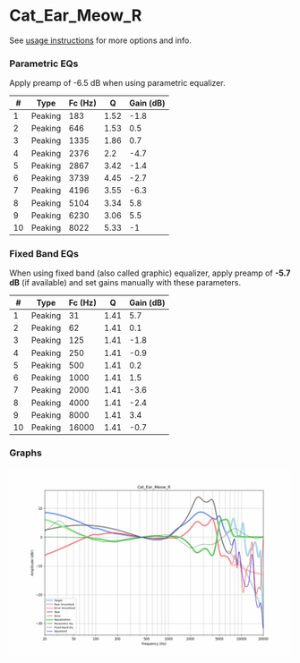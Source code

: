 # Cat_Ear_Meow_R
See [usage instructions](https://github.com/jaakkopasanen/AutoEq#usage) for more options and info.

### Parametric EQs
Apply preamp of -6.5 dB when using parametric equalizer.

|   # | Type    |   Fc (Hz) |    Q |   Gain (dB) |
|-----|---------|-----------|------|-------------|
|   1 | Peaking |       183 | 1.52 |        -1.8 |
|   2 | Peaking |       646 | 1.53 |         0.5 |
|   3 | Peaking |      1335 | 1.86 |         0.7 |
|   4 | Peaking |      2376 | 2.2  |        -4.7 |
|   5 | Peaking |      2867 | 3.42 |        -1.4 |
|   6 | Peaking |      3739 | 4.45 |        -2.7 |
|   7 | Peaking |      4196 | 3.55 |        -6.3 |
|   8 | Peaking |      5104 | 3.34 |         5.8 |
|   9 | Peaking |      6230 | 3.06 |         5.5 |
|  10 | Peaking |      8022 | 5.33 |        -1   |

### Fixed Band EQs
When using fixed band (also called graphic) equalizer, apply preamp of **-5.7 dB** (if available) and set gains manually with these parameters.

|   # | Type    |   Fc (Hz) |    Q |   Gain (dB) |
|-----|---------|-----------|------|-------------|
|   1 | Peaking |        31 | 1.41 |         5.7 |
|   2 | Peaking |        62 | 1.41 |         0.1 |
|   3 | Peaking |       125 | 1.41 |        -1.8 |
|   4 | Peaking |       250 | 1.41 |        -0.9 |
|   5 | Peaking |       500 | 1.41 |         0.2 |
|   6 | Peaking |      1000 | 1.41 |         1.5 |
|   7 | Peaking |      2000 | 1.41 |        -3.6 |
|   8 | Peaking |      4000 | 1.41 |        -2.4 |
|   9 | Peaking |      8000 | 1.41 |         3.4 |
|  10 | Peaking |     16000 | 1.41 |        -0.7 |

### Graphs
![](./Cat_Ear_Meow_R.png)
